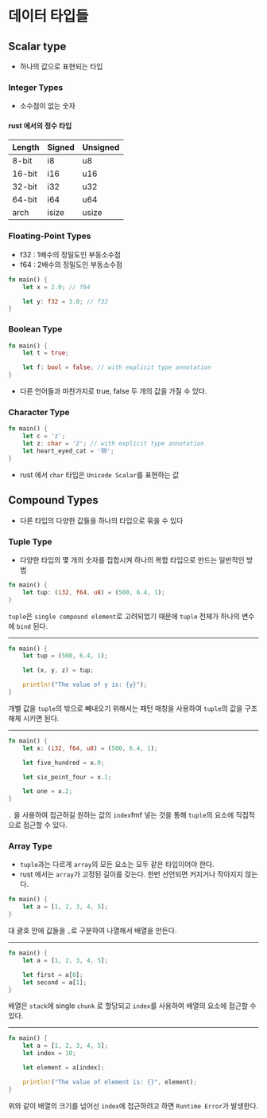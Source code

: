 # 데이터 타입들

## Scalar type
- 하나의 값으로 표현되는 타입

### Integer Types
- 소수점이 없는 숫자

#### rust 에서의 정수 타입

| Length | Signed | Unsigned |
|:-------|:-------|:---------|
| 8-bit  | i8     | u8       |
| 16-bit | i16    | u16      |
| 32-bit | i32    | u32      |
| 64-bit | i64    | u64      |
| arch   | isize  | usize    |


### Floating-Point Types
- f32 : 1배수의 정밀도인 부동소수점
- f64 : 2배수의 정밀도인 부동소수점

```rust
fn main() {
    let x = 2.0; // f64

    let y: f32 = 3.0; // f32
}
```

### Boolean Type

```rust
fn main() {
    let t = true;

    let f: bool = false; // with explicit type annotation
}
```

- 다른 언어들과 마찬가지로 true, false 두 개의 값을 가질 수 있다.

### Character Type

```rust
fn main() {
    let c = 'z';
    let z: char = 'ℤ'; // with explicit type annotation
    let heart_eyed_cat = '😻';
}
```

- rust 에서 `char` 타입은 `Unicode Scalar`를 표현하는 값

## Compound Types
- 다른 타입의 다양한 값들을 하나의 타입으로 묶을 수 있다

### Tuple Type
- 다양한 타입의 몇 개의 숫자를 집합시켜 하나의 복합 타입으로 만드는 일반적인 방법

```rust
fn main() {
    let tup: (i32, f64, u8) = (500, 6.4, 1);
}
```
`tuple`은 `single compound element`로 고려되었기 때문에 `tuple` 전체가 하나의 변수에 `bind` 된다.  

---

```rust
fn main() {
    let tup = (500, 6.4, 1);

    let (x, y, z) = tup;

    println!("The value of y is: {y}");
}
```
개별 값을 `tuple`의 밖으로 빼내오기 위해서는 패턴 매칭을 사용하여 `tuple`의 값을 구조해체 시키면 된다.

---
```rust
fn main() {
    let x: (i32, f64, u8) = (500, 6.4, 1);

    let five_hundred = x.0;

    let six_point_four = x.1;

    let one = x.2;
}
```

`.` 을 사용하여 접근하길 원하는 값의 `index`fmf 넣는 것을 통해 `tuple`의 요소에 직접적으로 접근할 수 있다.

### Array Type
- `tuple`과는 다르게 `array`의 모든 요소는 모두 같은 타입이어야 한다.
- rust 에서는 `array`가 고정된 길이를 갖는다. 한번 선언되면 커지거나 작아지지 않는다.

```rust
fn main() {
    let a = [1, 2, 3, 4, 5];
}
```
대 괄호 안에 값들을 `,`로 구분하여 나열해서 배열을 만든다.

---
```rust
fn main() {
    let a = [1, 2, 3, 4, 5];

    let first = a[0];
    let second = a[1];
}
```
배열은 `stack`에 single `chunk` 로 할당되고 `index`를 사용하여 배열의 요소에 접근할 수 있다.

---
```rust
fn main() {
    let a = [1, 2, 3, 4, 5];
    let index = 10;

    let element = a[index];

    println!("The value of element is: {}", element);
}
```
위와 같이 배열의 크기를 넘어선 `index`에 접근하려고 하면 `Runtime Error`가 발생한다.